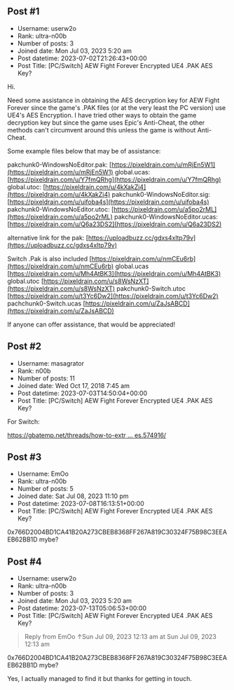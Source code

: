 ## Post #1
- Username: userw2o
- Rank: ultra-n00b
- Number of posts: 3
- Joined date: Mon Jul 03, 2023 5:20 am
- Post datetime: 2023-07-02T21:26:43+00:00
- Post Title: [PC/Switch] AEW Fight Forever Encrypted UE4 .PAK AES Key?

Hi.

Need some assistance in obtaining the AES decryption key for AEW Fight Forever since the game's .PAK files (or at the very least the PC version) use UE4's AES Encryption. I have tried other ways to obtain the game decryption key but since the game uses Epic's Anti-Cheat, the other methods can't circumvent around this unless the game is without Anti-Cheat.

Some example files below that may be of assistance:

pakchunk0-WindowsNoEditor.pak: [https://pixeldrain.com/u/mRjEn5W1](https://pixeldrain.com/u/mRjEn5W1)
global.ucas: [https://pixeldrain.com/u/Y7fmQRhg](https://pixeldrain.com/u/Y7fmQRhg)
global.utoc: [https://pixeldrain.com/u/4kXakZj4](https://pixeldrain.com/u/4kXakZj4)
pakchunk0-WindowsNoEditor.sig: [https://pixeldrain.com/u/uifoba4s](https://pixeldrain.com/u/uifoba4s)
pakchunk0-WindowsNoEditor.utoc: [https://pixeldrain.com/u/a5po2rML](https://pixeldrain.com/u/a5po2rML)
pakchunk0-WindowsNoEditor.ucas: [https://pixeldrain.com/u/Q6a23DS2](https://pixeldrain.com/u/Q6a23DS2)

alternative link for the pak: [https://uploadbuzz.cc/gdxs4xltp79v](https://uploadbuzz.cc/gdxs4xltp79v)

Switch .Pak is also included [https://pixeldrain.com/u/nmCEu6rb](https://pixeldrain.com/u/nmCEu6rb)
global.ucas [https://pixeldrain.com/u/Mh4AtBK3](https://pixeldrain.com/u/Mh4AtBK3)
global.utoc [https://pixeldrain.com/u/s8WsNzXT](https://pixeldrain.com/u/s8WsNzXT)
pakchunk0-Switch.utoc [https://pixeldrain.com/u/t3Yc6Dw2](https://pixeldrain.com/u/t3Yc6Dw2)
pachchunk0-Switch.ucas [https://pixeldrain.com/u/ZaJsABCD](https://pixeldrain.com/u/ZaJsABCD)

If anyone can offer assistance, that would be appreciated!
## Post #2
- Username: masagrator
- Rank: n00b
- Number of posts: 11
- Joined date: Wed Oct 17, 2018 7:45 am
- Post datetime: 2023-07-03T14:50:04+00:00
- Post Title: [PC/Switch] AEW Fight Forever Encrypted UE4 .PAK AES Key?

For Switch:

[https://gbatemp.net/threads/how-to-extr ... es.574916/](https://gbatemp.net/threads/how-to-extract-decryption-key-for-unreal-engine-4-pak-files.574916/)
## Post #3
- Username: EmOo
- Rank: ultra-n00b
- Number of posts: 5
- Joined date: Sat Jul 08, 2023 11:10 pm
- Post datetime: 2023-07-08T16:13:51+00:00
- Post Title: [PC/Switch] AEW Fight Forever Encrypted UE4 .PAK AES Key?

0x766D2004BD1CA41B20A273CBEB8368FF267A819C30324F75B98C3EEAEB62BB1D mybe?
## Post #4
- Username: userw2o
- Rank: ultra-n00b
- Number of posts: 3
- Joined date: Mon Jul 03, 2023 5:20 am
- Post datetime: 2023-07-13T05:06:53+00:00
- Post Title: [PC/Switch] AEW Fight Forever Encrypted UE4 .PAK AES Key?

> Reply from EmOo ↑Sun Jul 09, 2023 12:13 am at Sun Jul 09, 2023 12:13 am
>
> 
0x766D2004BD1CA41B20A273CBEB8368FF267A819C30324F75B98C3EEAEB62BB1D mybe?

Yes, I actually managed to find it but thanks for getting in touch.
